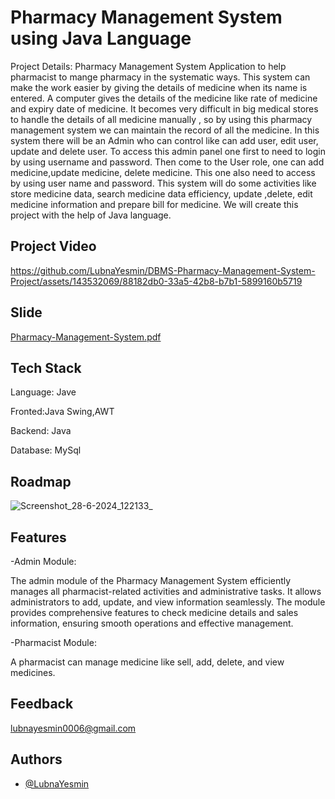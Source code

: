 
# Pharmacy Management System using Java Language

Project Details: Pharmacy Management System 
Application to help pharmacist to mange pharmacy in the 
systematic ways. This system can make the work easier 
by giving the details of medicine when its name is entered.
A computer gives the details of the medicine like rate of 
medicine and expiry date of medicine. It becomes very 
difficult in big medical stores to handle the details of all 
medicine manually , so by using this pharmacy 
management system we can maintain the record of all the 
medicine. 
In this system there will be an Admin who can control like 
can add user, edit user, update and delete user. To 
access this admin panel one first to need to login by using 
username and password.
Then come to the User role, one can add medicine,update
medicine, delete medicine. This one also need to access 
by using user name and password.
This system will do some activities like store medicine 
data, search medicine data efficiency, update ,delete, edit 
medicine information and prepare bill for medicine. 
We will create this project with the help of Java language.
## Project Video


https://github.com/LubnaYesmin/DBMS-Pharmacy-Management-System-Project/assets/143532069/88182db0-33a5-42b8-b7b1-5899160b5719



## Slide

[Pharmacy-Management-System.pdf](https://github.com/user-attachments/files/16025631/Pharmacy-Management-System.pdf)

## Tech Stack

Language: Jave

Fronted:Java Swing,AWT

Backend: Java

Database: MySql

## Roadmap


![Screenshot_28-6-2024_122133_](https://github.com/LubnaYesmin/DBMS-Pharmacy-Management-System-Project/assets/143532069/2d5d98be-8cfe-4597-9f78-5bdcd6ca30f7)


## Features

-Admin Module:

The admin module of the Pharmacy Management System efficiently manages all pharmacist-related activities and administrative tasks. It allows administrators to add, update, and view information seamlessly. The module provides comprehensive features to check medicine details and sales information, ensuring smooth operations and effective management.

-Pharmacist Module:

 A pharmacist can manage medicine like sell, add, delete, and view medicines.






## Feedback

lubnayesmin0006@gmail.com


## Authors

- [@LubnaYesmin](https://github.com/LubnaYesmin)

